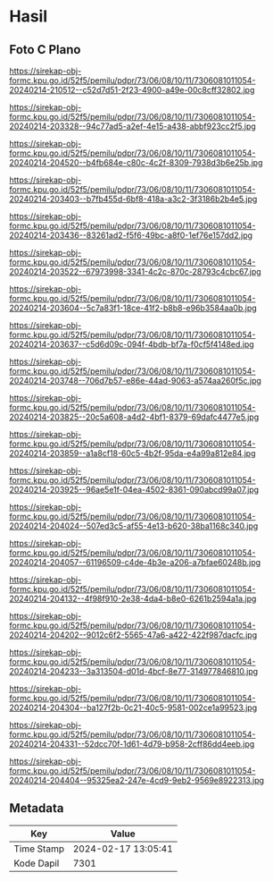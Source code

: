 # Hasil

## Foto C Plano

https://sirekap-obj-formc.kpu.go.id/52f5/pemilu/pdpr/73/06/08/10/11/7306081011054-20240214-210512--c52d7d51-2f23-4900-a49e-00c8cff32802.jpg

https://sirekap-obj-formc.kpu.go.id/52f5/pemilu/pdpr/73/06/08/10/11/7306081011054-20240214-203328--94c77ad5-a2ef-4e15-a438-abbf923cc2f5.jpg

https://sirekap-obj-formc.kpu.go.id/52f5/pemilu/pdpr/73/06/08/10/11/7306081011054-20240214-204520--b4fb684e-c80c-4c2f-8309-7938d3b6e25b.jpg

https://sirekap-obj-formc.kpu.go.id/52f5/pemilu/pdpr/73/06/08/10/11/7306081011054-20240214-203403--b7fb455d-6bf8-418a-a3c2-3f3186b2b4e5.jpg

https://sirekap-obj-formc.kpu.go.id/52f5/pemilu/pdpr/73/06/08/10/11/7306081011054-20240214-203436--83261ad2-f5f6-49bc-a8f0-1ef76e157dd2.jpg

https://sirekap-obj-formc.kpu.go.id/52f5/pemilu/pdpr/73/06/08/10/11/7306081011054-20240214-203522--67973998-3341-4c2c-870c-28793c4cbc67.jpg

https://sirekap-obj-formc.kpu.go.id/52f5/pemilu/pdpr/73/06/08/10/11/7306081011054-20240214-203604--5c7a83f1-18ce-41f2-b8b8-e96b3584aa0b.jpg

https://sirekap-obj-formc.kpu.go.id/52f5/pemilu/pdpr/73/06/08/10/11/7306081011054-20240214-203637--c5d6d09c-094f-4bdb-bf7a-f0cf5f4148ed.jpg

https://sirekap-obj-formc.kpu.go.id/52f5/pemilu/pdpr/73/06/08/10/11/7306081011054-20240214-203748--706d7b57-e86e-44ad-9063-a574aa260f5c.jpg

https://sirekap-obj-formc.kpu.go.id/52f5/pemilu/pdpr/73/06/08/10/11/7306081011054-20240214-203825--20c5a608-a4d2-4bf1-8379-69dafc4477e5.jpg

https://sirekap-obj-formc.kpu.go.id/52f5/pemilu/pdpr/73/06/08/10/11/7306081011054-20240214-203859--a1a8cf18-60c5-4b2f-95da-e4a99a812e84.jpg

https://sirekap-obj-formc.kpu.go.id/52f5/pemilu/pdpr/73/06/08/10/11/7306081011054-20240214-203925--96ae5e1f-04ea-4502-8361-090abcd99a07.jpg

https://sirekap-obj-formc.kpu.go.id/52f5/pemilu/pdpr/73/06/08/10/11/7306081011054-20240214-204024--507ed3c5-af55-4e13-b620-38ba1168c340.jpg

https://sirekap-obj-formc.kpu.go.id/52f5/pemilu/pdpr/73/06/08/10/11/7306081011054-20240214-204057--61196509-c4de-4b3e-a206-a7bfae60248b.jpg

https://sirekap-obj-formc.kpu.go.id/52f5/pemilu/pdpr/73/06/08/10/11/7306081011054-20240214-204132--4f98f910-2e38-4da4-b8e0-6261b2594a1a.jpg

https://sirekap-obj-formc.kpu.go.id/52f5/pemilu/pdpr/73/06/08/10/11/7306081011054-20240214-204202--9012c6f2-5565-47a6-a422-422f987dacfc.jpg

https://sirekap-obj-formc.kpu.go.id/52f5/pemilu/pdpr/73/06/08/10/11/7306081011054-20240214-204233--3a313504-d01d-4bcf-8e77-314977846810.jpg

https://sirekap-obj-formc.kpu.go.id/52f5/pemilu/pdpr/73/06/08/10/11/7306081011054-20240214-204304--ba127f2b-0c21-40c5-9581-002ce1a99523.jpg

https://sirekap-obj-formc.kpu.go.id/52f5/pemilu/pdpr/73/06/08/10/11/7306081011054-20240214-204331--52dcc70f-1d61-4d79-b958-2cff86dd4eeb.jpg

https://sirekap-obj-formc.kpu.go.id/52f5/pemilu/pdpr/73/06/08/10/11/7306081011054-20240214-204404--95325ea2-247e-4cd9-9eb2-9569e8922313.jpg


## Metadata

| Key        | Value               |
| ---------- | ------------------- |
| Time Stamp | 2024-02-17 13:05:41 |
| Kode Dapil | 7301                |



